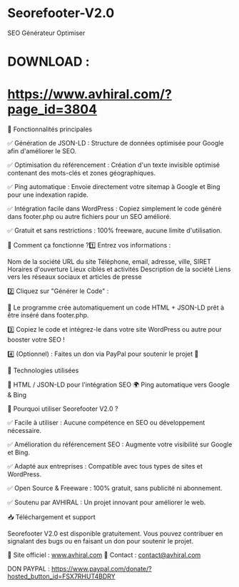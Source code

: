 # Seorefooter-V2.0
SEO Générateur Optimiser

# DOWNLOAD :
# https://www.avhiral.com/?page_id=3804

🔹 Fonctionnalités principales

✅ Génération de JSON-LD : Structure de données optimisée pour Google afin d'améliorer le SEO.

✅ Optimisation du référencement : Création d'un texte invisible optimisé contenant des mots-clés et zones géographiques.

✅ Ping automatique : Envoie directement votre sitemap à Google et Bing pour une indexation rapide.

✅ Intégration facile dans WordPress : Copiez simplement le code généré dans footer.php ou autre fichiers pour un SEO amélioré.

✅ Gratuit et sans restrictions : 100% freeware, aucune limite d'utilisation.

🔹 Comment ça fonctionne ?1️⃣ Entrez vos informations :

Nom de la société
URL du site
Téléphone, email, adresse, ville, SIRET
Horaires d'ouverture
Lieux ciblés et activités
Description de la société
Liens vers les réseaux sociaux et articles de presse

2️⃣ Cliquez sur "Générer le Code" :

🔹 Le programme crée automatiquement un code HTML + JSON-LD prêt à être inséré dans footer.php.

3️⃣ Copiez le code et intégrez-le dans votre site WordPress ou autre pour booster votre SEO !

4️⃣ (Optionnel) : Faites un don via PayPal pour soutenir le projet 🚀

🔹 Technologies utilisées

📜 HTML / JSON-LD pour l'intégration SEO
🌍 Ping automatique vers Google & Bing

🔹 Pourquoi utiliser Seorefooter V2.0 ?

✅ Facile à utiliser : Aucune compétence en SEO ou développement nécessaire.

✅ Amélioration du référencement SEO : Augmente votre visibilité sur Google et Bing.

✅ Adapté aux entreprises : Compatible avec tous types de sites et WordPress.

✅ Open Source & Freeware : 100% gratuit, sans publicité ni abonnement.

✅ Soutenu par AVHIRAL : Un projet innovant pour améliorer le web.

📥 Téléchargement et support

Seorefooter V2.0 est disponible gratuitement. Vous pouvez contribuer en signalant des bugs ou en faisant un don pour soutenir le projet.

🔗 Site officiel : www.avhiral.com
📧 Contact : contact@avhiral.com

DON PAYPAL : https://www.paypal.com/donate/?hosted_button_id=FSX7RHUT4BDRY
